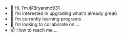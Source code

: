 - 👋 Hi, I’m @Bryanmc931
- 👀 I’m interested in upgrading what's already grea6
- 🌱 I’m currently learning programs
- 💞️ I’m looking to collaborate on ...
- 📫 How to reach me ...

<!---
Bryanmc931/Bryanmc931 is a ✨ special ✨ repository because its `README.md` (this file) appears on your GitHub profile.
You can click the Preview link to take a look at your changes.
--->
